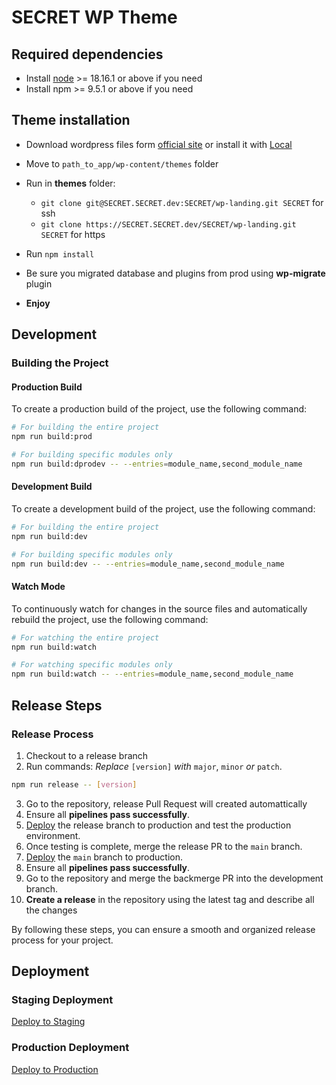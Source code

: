 # SECRET WP Theme

## Required dependencies
- Install [node](https://nodejs.org/en) >= 18.16.1 or above if you need
- Install npm >= 9.5.1 or above if you need

## Theme installation
- Download wordpress files form [official site](https://wordpress.org/download/) or install it with [Local](https://localwp.com/)
- Move to ```path_to_app/wp-content/themes``` folder
- Run in **themes** folder:
  - ```git clone git@SECRET.SECRET.dev:SECRET/wp-landing.git SECRET``` for ssh
  - ```git clone https://SECRET.SECRET.dev/SECRET/wp-landing.git SECRET``` for https
- Run ```npm install```
- Be sure you migrated database and plugins from prod using **wp-migrate** plugin

- **Enjoy** 

## Development
### Building the Project
#### Production Build
To create a production build of the project, use the following command:
```sh
# For building the entire project
npm run build:prod

# For building specific modules only
npm run build:dprodev -- --entries=module_name,second_module_name
```

#### Development Build
To create a development build of the project, use the following command:
```sh
# For building the entire project
npm run build:dev

# For building specific modules only
npm run build:dev -- --entries=module_name,second_module_name
```

#### Watch Mode
To continuously watch for changes in the source files and automatically rebuild the project, use the following command:
```sh
# For watching the entire project
npm run build:watch

# For watching specific modules only
npm run build:watch -- --entries=module_name,second_module_name
```


## Release Steps
### Release Process
1. Checkout to a release branch
2. Run commands:
_Replace_ `[version]` _with_ `major`, `minor` _or_ `patch`.
```sh
npm run release -- [version]
```
3. Go to the repository, release Pull Request will created automattically
4. Ensure all **pipelines pass successfully**.
5. [Deploy](#production-deployment) the release branch to production and test the production environment.
6. Once testing is complete, merge the release PR to the `main` branch.
7. [Deploy](#production-deployment) the `main` branch to production.
8. Ensure all **pipelines pass successfully**.
9. Go to the repository and merge the backmerge PR into the development branch.
10. **Create a release** in the repository using the latest tag and describe all the changes

By following these steps, you can ensure a smooth and organized release process for your project.

## Deployment
### Staging Deployment
[Deploy to Staging](https://jenkins.ops.SECRET.dev/job/stage/job/SECRET/job/landing)

### Production Deployment
[Deploy to Production](https://jenkins.ops.SECRET.dev/job/prod/job/SECRET/job/landing)
